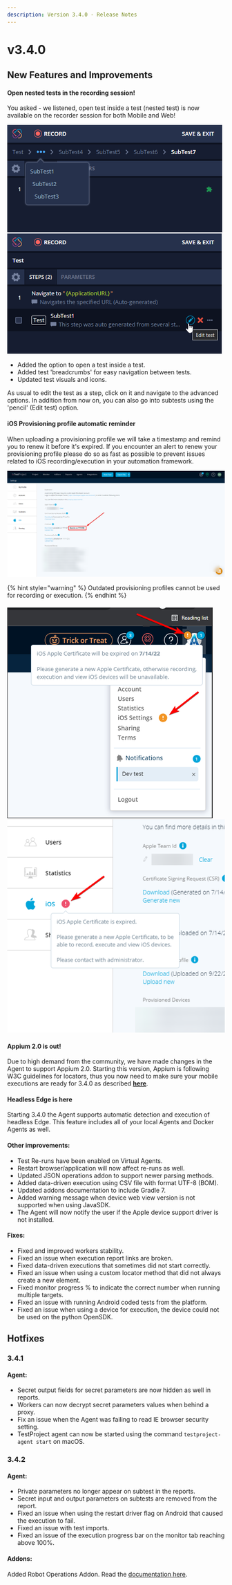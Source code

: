 ```yaml
---
description: Version 3.4.0 - Release Notes
---
```


# v3.4.0

## New Features and Improvements

#### Open nested tests in the recording session!

You asked - we listened, open test inside a test (nested test) is now available on the recorder session for both Mobile and Web!

![](<../.gitbook/assets/image (466) (1) (1).png>)![](<../.gitbook/assets/image (469) (2) (1).png>)

* Added the option to open a test inside a test.
* Added test 'breadcrumbs' for easy navigation between tests.
* Updated test visuals and icons.

As usual to edit the test as a step, click on it and navigate to the advanced options. In addition from now on, you can also go into subtests using the 'pencil' (Edit test) option.

#### iOS Provisioning profile automatic reminder

When uploading a provisioning profile we will take a timestamp and remind you to renew it before it's expired. If you encounter an alert to renew your provisioning profile please do so as fast as possible to prevent issues related to iOS recording/execution in your automation framework.

![Find the expiration date on your iOS settings page](<../.gitbook/assets/image (462) (1) (1).png>)

{% hint style="warning" %}
Outdated provisioning profiles cannot be used for recording or execution.
{% endhint %}

#### ![](<../.gitbook/assets/image (460) (1) (1).png>)![](<../.gitbook/assets/image (452) (1) (1).png>)

#### Appium 2.0 is out!

Due to high demand from the community, we have made changes in the Agent to support Appium 2.0. Starting this version, Appium is following W3C guidelines for locators, thus you now need to make sure your mobile executions are ready for 3.4.0 as described [**here**](https://intercom.help/testprojectio/en/articles/5748260-fix-invalid-argument-invalid-locator-error-on-agent-3-4-0-appium-2-0).

#### Headless Edge is here

Starting 3.4.0 the Agent supports automatic detection and execution of headless Edge. This feature includes all of your local Agents and Docker Agents as well.

#### Other improvements:

* Test Re-runs have been enabled on Virtual Agents.
* Restart browser/application will now affect re-runs as well.
* Updated JSON operations addon to support newer parsing methods.&#x20;
* Added data-driven execution using CSV file with format UTF-8 (BOM).
* Updated addons documentation to include Gradle 7.&#x20;
* Added warning message when device web view version is not supported when using JavaSDK.
* The Agent will now notify the user if the Apple device support driver is not installed.



#### Fixes:

* Fixed and improved workers stability.
* Fixed an issue when execution report links are broken.
* Fixed data-driven executions that sometimes did not start correctly.
* Fixed an issue when using a custom locator method that did not always create a new element.
* Fixed monitor progress % to indicate the correct number when running multiple targets.&#x20;
* Fixed an issue with running Android coded tests from the platform.
* Fixed an issue when using a device for execution, the device could not be used on the python OpenSDK.



## Hotfixes

### 3.4.1

#### Agent:

* Secret output fields for secret parameters are now hidden as well in reports.
* Workers can now decrypt secret parameters values when behind a proxy.
* Fix an issue when the Agent was failing to read IE browser security setting.
* TestProject agent can now be started using the command `testproject-agent start` on macOS.

### 3.4.2

#### Agent:

* Private parameters no longer appear on subtest in the reports.
* Secret input and output parameters on subtests are removed from the report.
* Fixed an issue when using the restart driver flag on Android that caused the execution to fail.
* Fixed an issue with test imports.
* Fixed an issue of the execution progress bar on the monitor tab reaching above 100%.

#### Addons:

Added Robot Operations Addon. Read the [documentation here](../testproject-addons/available-addons/robot-operations-addon.md).

